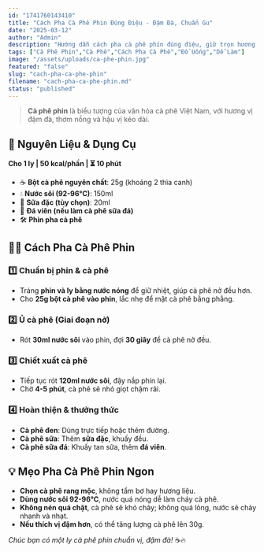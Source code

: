 ```yaml
---
id: "1741760143410"
title: "Cách Pha Cà Phê Phin Đúng Điệu - Đậm Đà, Chuẩn Gu"
date: "2025-03-12"
author: "Admin"
description: "Hướng dẫn cách pha cà phê phin đúng điệu, giữ trọn hương vị đậm đà, thơm ngon và sánh mịn."
tags: ["Cà Phê Phin","Cà Phê","Cách Pha Cà Phê","Đồ Uống","Dễ Làm"]
image: "/assets/uploads/ca-phe-phin.jpg"
featured: "false"
slug: "cach-pha-ca-phe-phin"
filename: "cach-pha-ca-phe-phin.md"
status: "published"
---
```

> **Cà phê phin** là biểu tượng của văn hóa cà phê Việt Nam, với hương vị đậm đà, thơm nồng và hậu vị kéo dài.

## 🛒 **Nguyên Liệu & Dụng Cụ**  
**Cho 1 ly | 50 kcal/phần | ⏳ 10 phút**  

- ☕ **Bột cà phê nguyên chất**: 25g (khoảng 2 thìa canh)  
- 💧 **Nước sôi (92-96°C)**: 150ml  
- 🥄 **Sữa đặc (tùy chọn)**: 20ml  
- 🧊 **Đá viên (nếu làm cà phê sữa đá)**  
- 🛠️ **Phin pha cà phê**  

## 👩‍🍳 **Cách Pha Cà Phê Phin**  

### 1️⃣ **Chuẩn bị phin & cà phê**  
- Tráng **phin và ly bằng nước nóng** để giữ nhiệt, giúp cà phê nở đều hơn.  
- Cho **25g bột cà phê vào phin**, lắc nhẹ để mặt cà phê bằng phẳng.  

### 2️⃣ **Ủ cà phê (Giai đoạn nở)**  
- Rót **30ml nước sôi** vào phin, đợi **30 giây** để cà phê nở đều.  

### 3️⃣ **Chiết xuất cà phê**  
- Tiếp tục rót **120ml nước sôi**, đậy nắp phin lại.  
- Chờ **4-5 phút**, cà phê sẽ nhỏ giọt chậm rãi.  

### 4️⃣ **Hoàn thiện & thưởng thức**  
- **Cà phê đen**: Dùng trực tiếp hoặc thêm đường.  
- **Cà phê sữa**: Thêm **sữa đặc**, khuấy đều.  
- **Cà phê sữa đá**: Khuấy tan sữa, thêm **đá viên**.  

## 💡 **Mẹo Pha Cà Phê Phin Ngon**  
- **Chọn cà phê rang mộc**, không tẩm bơ hay hương liệu.  
- **Dùng nước sôi 92-96°C**, nước quá nóng dễ làm cháy cà phê.  
- **Không nén quá chặt**, cà phê sẽ khó chảy; không quá lỏng, nước sẽ chảy nhanh và nhạt.  
- **Nếu thích vị đậm hơn**, có thể tăng lượng cà phê lên 30g.  

*Chúc bạn có một ly cà phê phin chuẩn vị, đậm đà!* ☕🔥